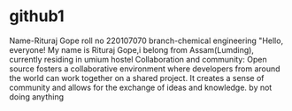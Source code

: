 # github1
Name-Rituraj Gope
roll no 220107070
branch-chemical engineering 
"Hello, everyone! My name is Rituraj Gope,i belong from Assam(Lumding), currently residing in umium hostel
Collaboration and community: Open source fosters a collaborative environment where developers from around the world can work together on a shared project. It creates a sense of community and allows for the exchange of ideas and knowledge.
by not doing anything
